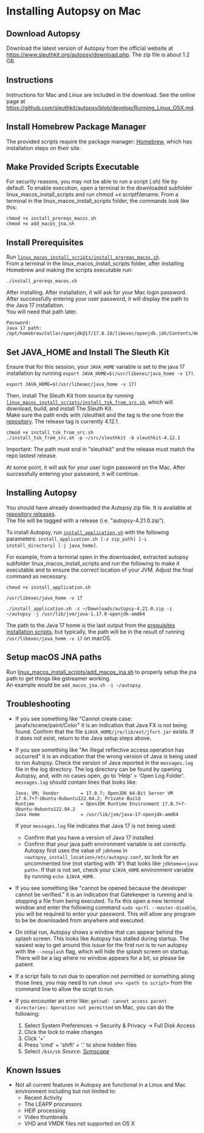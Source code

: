 # Installing Autopsy on Mac

## Download Autopsy

Download the latest version of Autopsy from the official website
at <https://www.sleuthkit.org/autopsy/download.php>. 
The zip file is about 1.2 GB.

## Instructions 

Instructions for Mac and Linux are included in the download. 
See the online page at <https://github.com/sleuthkit/autopsy/blob/develop/Running_Linux_OSX.md>.

## Install Homebrew Package Manager 

The provided scripts require the package manager: [Homebrew](https://brew.sh/), which has installation steps on their site.

## Make Provided Scripts Executable

For security reasons, you may not be able to run a script (.sh) file by default. 
To enable execution, open a terminal in the downloaded subfolder linux_macos_install_scripts and run chmod +x scriptfilename. 
From a terminal in the linux_macos_install_scripts folder, the commands look like this:

```shell
chmod +x install_prereqs_macos.sh
chmod +x add_macos_jna.sh
```

## Install Prerequisites

Run [`linux_macos_install_scripts/install_prereqs_macos.sh`](./linux_macos_install_scripts/install_prereqs_macos.sh).  
From a terminal in the linux_macos_install_scripts folder, after installing Homebrew and making the scripts executable run:

```shell
./install_prereqs_macos.sh
```

After installing. After installation, it will ask for your Mac login password.
After successfully entering your user password,
it will display the path to the Java 17 installation.  
You will need that path later.

```shell
Password:
Java 17 path: /opt/homebrew/Cellar/openjdk@17/17.0.10/libexec/openjdk.jdk/Contents/Home
```

## Set JAVA_HOME and Install The Sleuth Kit

Ensure that for this session, your `JAVA_HOME` variable is set to the java 17 installation by running `export JAVA_HOME=$(/usr/libexec/java_home -v 17)`.  

```shell
export JAVA_HOME=$(/usr/libexec/java_home -v 17)
```

Then, install The Sleuth Kit from source by running [`linux_macos_install_scripts/install_tsk_from_src.sh`](./linux_macos_install_scripts/install_tsk_from_src.sh), 
which will download, build, and install The Sleuth Kit.  
Make sure the path ends with /sleuthkit and the tag is the one from the [repository](https://github.com/sleuthkit/sleuthkit). 
The release tag is currently 4.12.1. 

```shell
chmod +x install_tsk_from_src.sh
./install_tsk_from_src.sh -p ~/src/sleuthkit -b sleuthkit-4.12.1
```
 
Important: The path must end in "sleuthkit" and the release must match the repo lastest release. 

At some point, it will ask for your user login password on the Mac.
After successfully entering your password, it will continue. 

## Installing Autopsy

You should have already downloaded the Autopsy zip file.
It is available at [repository releases](https://github.com/sleuthkit/autopsy/releases).  
The file will be tagged with a release (i.e. "autopsy-4.21.0.zip").

To install Autopsy, run [`install_application.sh`](./linux_macos_install_scripts/install_application.sh) 
with the following parameters: `install_application.sh [-z zip_path] [-i install_directory] [-j java_home]`.  

For example, from a terminal open in the downloaded, extracted autopsy subfolder linux_macos_install_scripts and run the following to make it executable and to ensure the correct location of your JVM. Adjust the final command as necessary. 

```shell
chmod +x install_application.sh

/usr/libexec/java_home -v 17

./install_application.sh -z ~/Downloads/autopsy-4.21.0.zip -i ~/autopsy -j /usr/lib/jvm/java-1.17.0-openjdk-amd64
```

The path to the Java 17 home is the last output from the [prequisites installation scripts](#installing-prerequisites), 
but typically, the path will be in the result of running `/usr/libexec/java_home -v 17` on macOS.

## Setup macOS JNA paths

Run [linux_macos_install_scripts/add_macos_jna.sh](./linux_macos_install_scripts/add_macos_jna.sh) to properly setup the jna path to get things like gstreamer working.  
An example would be `add_macos_jna.sh -i ~/autopsy`.

## Troubleshooting

- If you see something like "Cannot create case: javafx/scene/paint/Color" it is an indication that Java FX
  is not being found.  Confirm that the file `$JAVA_HOME/jre/lib/ext/jfxrt.jar` exists. If it does not exist, return to the Java
  setup steps above.
- If you see something like "An illegal reflective access operation has occurred" it is an indication that
  the wrong version of Java is being used to run Autopsy.
  Check the version of Java reported in the `messages.log` file in the log directory.  The log directory can be found by opening Autopsy, and, with no cases open, go to 'Help' > 'Open Log Folder'. `messages.log` should contain lines that looks like:
  ```
  Java; VM; Vendor        = 17.0.7; OpenJDK 64-Bit Server VM 17.0.7+7-Ubuntu-0ubuntu122.04.2; Private Build
  Runtime                 = OpenJDK Runtime Environment 17.0.7+7-Ubuntu-0ubuntu122.04.2
  Java Home               = /usr/lib/jvm/java-17-openjdk-amd64
  ```

  If your `messages.log` file indicates that Java 17 is not being used:
  - Confirm that you have a version of Java 17 installed
  - Confirm that your java path environment variable is set correctly.  Autopsy first uses the value of `jdkhome` in `<autopsy_install_location>/etc/autopsy.conf`, so look for an uncommented line (not starting with '#') that looks like `jdkhome=<java path>`.  If that is not set, check your `$JAVA_HOME` environment variable by running `echo $JAVA_HOME`.
- If you see something like "cannot be opened because the developer cannot be verified." it is an indication that Gatekeeper is running and is stopping a file from being executed.  To fix this open a new terminal window and enter the following command `sudo spctl --master-disable`, you will be required to enter your password.  This will allow any program to be be downloaded from anywhere and executed.
- On initial run, Autopsy shows a window that can appear behind the splash screen.  This looks like Autopsy has stalled during startup.  The easiest way to get around this issue for the first run is to run autopsy with the `--nosplash` flag, which will hide the splash screen on startup.  There will be a lag where no window appears for a bit, so please be patient.
- If a script fails to run due to operation not permitted or something along those lines, you may need to run `chmod u+x <path to script>` from the command line to allow the script to run.
- If you encounter an error like: `getcwd: cannot access parent directories: Operation not permitted` on Mac, you can do the following:
  1. Select System Preferences -> Security & Privacy -> Full Disk Access
  2. Click the lock to make changes
  3. Click '+'
  4. Press 'cmd' + 'shift' + '.' to show hidden files
  5. Select `/bin/sh`
  *Source: [Symscape](https://www.symscape.com/node/1727)*

## Known Issues

- Not all current features in Autopsy are functional in a Linux and Mac environment including but not limited to:
  - Recent Activity
  - The LEAPP processors
  - HEIF processing
  - Video thumbnails
  - VHD and VMDK files not supported on OS X
